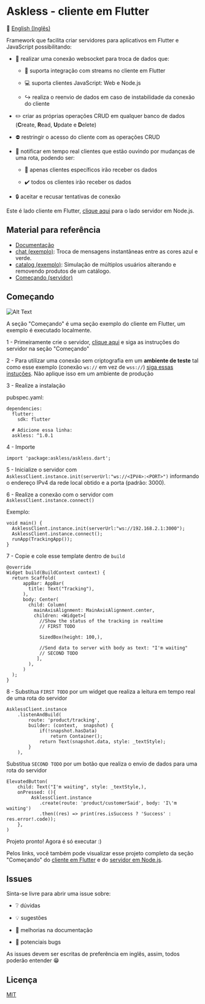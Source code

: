 # Askless - cliente em Flutter

:checkered_flag: [English (Inglês)](README.md)

Framework que facilita criar servidores para aplicativos em Flutter e JavaScript possibilitando:

- :handshake: realizar uma conexão websocket para troca de dados que: 
 
    - :vibration_mode: suporta integração com streams no cliente em Flutter
  
    - :computer: suporta clientes JavaScript: Web e Node.js
  
    - :arrow_right_hook: realiza o reenvio de dados em caso de instabilidade
    da conexão do cliente

- :pencil2: criar as próprias operações CRUD em qualquer banco de dados (**C**reate, **R**ead, **U**pdate e **D**elete)

- :no_entry: restringir o acesso do cliente com as operações CRUD

- :mega: notificar em tempo real clientes que estão ouvindo por mudanças de uma rota, podendo ser:
    
    - :no_pedestrians: apenas clientes específicos irão receber os dados
    
    - :heavy_check_mark: todos os clientes irão receber os dados

- :lock: aceitar e recusar tentativas de conexão

Este é lado cliente em Flutter, 
[clique aqui](https://github.com/WiseTap/askless/blob/master/README_PORTUGUES.md) para
o lado servidor em Node.js.

## Material para referência
*  [Documentação](documentation/portugues_documentacao.md)
*  [chat (exemplo)](example/chat): Troca de mensagens instantâneas entre as cores azul e verde.
*  [catalog (exemplo)](example/catalog): Simulação de múltiplos usuários alterando e removendo produtos de um catálogo.
*  [Começando (servidor)](https://github.com/WiseTap/askless/blob/master/README_PORTUGUES.md)


## Começando

![Alt Text](https://media.giphy.com/media/xDNd4CjRfJ1yHvRDGg/giphy.gif)

A seção "Começando" é uma seção exemplo do cliente em Flutter, 
um exemplo é executado localmente.

1 - Primeiramente crie o servidor,  [clique aqui](https://github.com/WiseTap/askless/blob/master/README_PORTUGUES.md) e
siga as instruções do servidor na seção "Começando"

2 - Para utilizar uma conexão sem criptografia em um **ambiente de teste** tal como esse exemplo
(conexão `ws://` em vez de `wss://`) [siga essas instuções](https://flutter.dev/docs/release/breaking-changes/network-policy-ios-android).
Não aplique isso em um ambiente de produção

3 - Realize a instalação

pubspec.yaml:

    dependencies:
      flutter:
        sdk: flutter
        
      # Adicione essa linha:
      askless: ^1.0.1

4 - Importe

    import 'package:askless/askless.dart';

5 - Inicialize o servidor com `AsklessClient.instance.init(serverUrl:"ws://<IPV4>:<PORT>")` 
informando o endereço IPv4 da rede local obtido e a porta (padrão: 3000).

6 - Realize a conexão com o servidor com `AsklessClient.instance.connect()`
    
Exemplo:

    void main() {
      AsklessClient.instance.init(serverUrl:"ws://192.168.2.1:3000");
      AsklessClient.instance.connect();
      runApp(TrackingApp());
    }    

7 - Copie e cole esse template dentro de `build`

    @override
    Widget build(BuildContext context) {
      return Scaffold(
          appBar: AppBar(
            title: Text("Tracking"),
          ),
          body: Center(
            child: Column(
              mainAxisAlignment: MainAxisAlignment.center,
              children: <Widget>[
                //Show the status of the tracking in realtime
                // FIRST TODO
    
                SizedBox(height: 100,),
    
                //Send data to server with body as text: "I'm waiting"
                // SECOND TODO
               ],
            ),
          )
      );
    }

8 - Substitua `FIRST TODO` por um widget que realiza a leitura em tempo real
 de uma rota do servidor
 
    AsklessClient.instance
        .listenAndBuild(
            route: 'product/tracking',
            builder: (context,  snapshot) {
                if(!snapshot.hasData)
                    return Container();
                return Text(snapshot.data, style: _textStyle);
            }
        ),

 Substitua `SECOND TODO` por um botão que realiza o envio de dados para
 uma rota do servidor
 
    ElevatedButton(
        child: Text("I'm waiting", style: _textStyle,),
        onPressed: (){
             AsklessClient.instance
                .create(route: 'product/customerSaid', body: 'I\'m waiting')
                .then((res) => print(res.isSuccess ? 'Success' : res.error!.code));
        },
    )

Projeto pronto! Agora é só executar :)

Pelos links, você também pode visualizar esse projeto completo 
da seção "Começando" do [cliente em Flutter](example/tracking)
e do [servidor em Node.js](https://github.com/WiseTap/askless/blob/master/example/tracking-ts/index.ts).


## Issues

Sinta-se livre para abrir uma issue sobre:

- :grey_question: dúvidas

- :bulb: sugestões

- :page_facing_up: melhorias na documentação

- :ant: potenciais bugs


As issues devem ser escritas de preferência em inglês,
assim, todos poderão entender :grin:

## Licença

[MIT](LICENSE)
